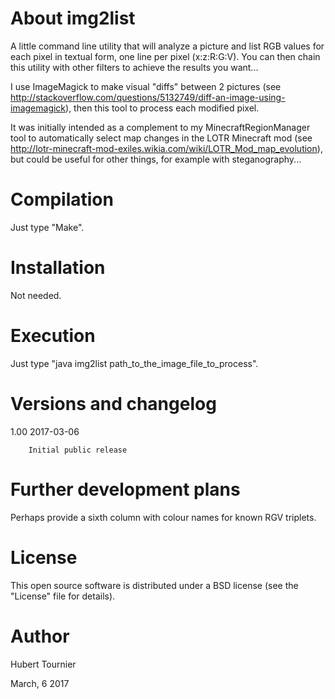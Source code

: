 # About img2list

A little command line utility that will analyze a picture and list RGB values for each pixel in textual form, one line per pixel (x:z:R:G:V). You can then chain this utility with other filters to achieve the results you want...

I use ImageMagick to make visual "diffs" between 2 pictures (see http://stackoverflow.com/questions/5132749/diff-an-image-using-imagemagick), then this tool to process each modified pixel.

It was initially intended as a complement to my MinecraftRegionManager tool to automatically select map changes in the LOTR Minecraft mod (see http://lotr-minecraft-mod-exiles.wikia.com/wiki/LOTR_Mod_map_evolution), but could be useful for other things, for example with steganography...

# Compilation

Just type "Make".

# Installation

Not needed.

# Execution

Just type "java img2list path_to_the_image_file_to_process".

# Versions and changelog

1.00 2017-03-06

        Initial public release

# Further development plans

Perhaps provide a sixth column with colour names for known RGV triplets.

# License

This open source software is distributed under a BSD license (see the "License" file for details).

# Author

Hubert Tournier

March, 6 2017
